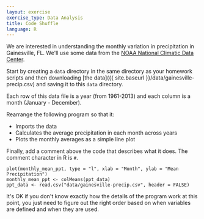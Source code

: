 ```yaml
---
layout: exercise
exercise_type: Data Analysis
title: Code Shuffle
language: R
---
```


We are interested in understanding the monthly variation in precipitation in
Gainesville, FL. We'll use some data from the
[NOAA National Climatic Data Center](http://www.ncdc.noaa.gov/).

Start by creating a `data` directory in the same directory as your homework
scripts and then downloading [the data]({{ site.baseurl }}/data/gainesville-precip.csv) and saving it to this `data` directory.

Each row of this data file is a year (from 1961-2013) and each column is a month
(January - December).

Rearrange the following program so that it:

- Imports the data
- Calculates the average precipitation in each month across years
- Plots the monthly averages as a simple line plot

Finally, add a comment above the code that describes what it does. The comment
character in R is `#`.

```
plot(monthly_mean_ppt, type = "l", xlab = "Month", ylab = "Mean Precipitation")
monthly_mean_ppt <- colMeans(ppt_data)
ppt_data <- read.csv("data/gainesville-precip.csv", header = FALSE)
```

It's OK if you don't know exactly how the details of the program work at this
point, you just need to figure out the right order based on when variables are
defined and when they are used.
